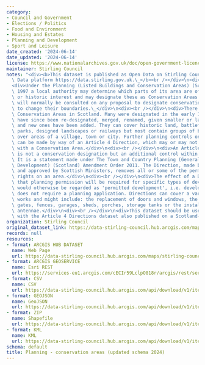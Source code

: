 ```yaml
---
category:
- Council and Government
- Elections / Politics
- Food and Environment
- Housing and Estates
- Planning and Development
- Sport and Leisure
date_created: '2024-06-14'
date_updated: '2024-06-14'
license: https://www.nationalarchives.gov.uk/doc/open-government-licence/version/3/
maintainer: Stirling Council
notes: "<div><b>This dataset is published as Open Data on Stirling Council's Open\
  \ Data platform https://data.stirling.gov.uk.\_</b><br /></div>\n<div><br /></div>\n\
  <div>Under the Planning (Listed Buildings and Conservation Areas) (Scotland) Act\
  \ 1997 a local authority may determine which parts of its area are of special architectural\
  \ or historic interest and may designate these as Conservation Areas. The public\
  \ will normally be consulted on any proposal to designate conservation areas or\
  \ to change their boundaries.\_</div>\n<div><br /></div>\n<div>There are over 600\
  \ Conservation Areas in Scotland. Many were designated in the early 1970s, but some\
  \ have since been re-designated, merged, renamed, given smaller or larger boundaries\
  \ and new ones have been added. They can cover historic land, battlefields, public\
  \ parks, designed landscapes or railways but most contain groups of buildings extending\
  \ over areas of a village, town or city. Further planning controls on development\
  \ can be made by way of an Article 4 Direction, which may or may not be associated\
  \ with a Conservation Area.</div>\n<div><br /></div>\n<div>An Article 4 Direction\
  \ is not a conservation designation but an additional control within such areas.\
  \ It is a statement made under The Town and Country Planning (General Permitted\
  \ Development) (Scotland) Amendment Order 2011. The Direction, made by a local authority\
  \ and approved by Scottish Ministers, removes all or some of the permitted development\
  \ rights on an area.</div>\n<div><br /></div>\n<div>The effect of a Direction is\
  \ that planning permission will be required for specific types of development which\
  \ would otherwise be regarded as 'permitted development', i.e. development that\
  \ does not require a planning application. Directions can cover a variety of minor\
  \ works and might include: the replacement of doors and windows, the erection of\
  \ gates, fences, garages, sheds, porches, storage tanks or the installation of satellite\
  \ antennae.</div>\n<div><br /></div>\n<div>This dataset should be used in conjunction\
  \ with the Article 4 Directions dataset also published on a Scotland-wide basis.</div>"
organization: Stirling Council
original_dataset_link: https://data-stirling-council.hub.arcgis.com/maps/stirling-council::planning-conservation-areas-updated-schema-2024
records: null
resources:
- format: ARCGIS HUB DATASET
  name: Web Page
  url: https://data-stirling-council.hub.arcgis.com/maps/stirling-council::planning-conservation-areas-updated-schema-2024
- format: ARCGIS GEOSERVICE
  name: Esri REST
  url: https://services-eu1.arcgis.com/cECIr59LclpO818r/arcgis/rest/services/planning_conservation_areas/FeatureServer/1
- format: CSV
  name: CSV
  url: https://data-stirling-council.hub.arcgis.com/api/download/v1/items/4d15bb95df0343fa94a7059294a7d1b5/csv?layers=1
- format: GEOJSON
  name: GeoJSON
  url: https://data-stirling-council.hub.arcgis.com/api/download/v1/items/4d15bb95df0343fa94a7059294a7d1b5/geojson?layers=1
- format: ZIP
  name: Shapefile
  url: https://data-stirling-council.hub.arcgis.com/api/download/v1/items/4d15bb95df0343fa94a7059294a7d1b5/shapefile?layers=1
- format: KML
  name: KML
  url: https://data-stirling-council.hub.arcgis.com/api/download/v1/items/4d15bb95df0343fa94a7059294a7d1b5/kml?layers=1
schema: default
title: Planning - conservation areas (updated schema 2024)
---
```

